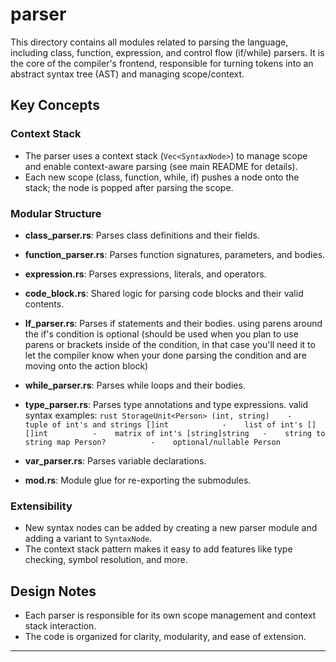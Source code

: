 # parser

This directory contains all modules related to parsing the language, including class, function, expression, and control flow (if/while) parsers. It is the core of the compiler's frontend, responsible for turning tokens into an abstract syntax tree (AST) and managing scope/context.

## Key Concepts

### Context Stack
- The parser uses a context stack (`Vec<SyntaxNode>`) to manage scope and enable context-aware parsing (see main README for details).
- Each new scope (class, function, while, if) pushes a node onto the stack; the node is popped after parsing the scope.

### Modular Structure
- **class_parser.rs**: Parses class definitions and their fields.
- **function_parser.rs**: Parses function signatures, parameters, and bodies.
- **expression.rs**: Parses expressions, literals, and operators.
- **code_block.rs**: Shared logic for parsing code blocks and their valid contents.
- **If_parser.rs**: Parses if statements and their bodies.
    using parens around the if's condition is optional (should be used when you plan to use parens or brackets inside of the condition, in that case you'll need it to let the compiler know when your done parsing the condition and are moving onto the action block)
- **while_parser.rs**: Parses while loops and their bodies.
- **type_parser.rs**: Parses type annotations and type expressions.
    valid syntax examples: ```rust
                StorageUnit<Person>
                (int, string)    -    tuple of int's and strings
                []int            -    list of int's
                [][]int          -    matrix of int's
                [string]string   -    string to string map
                Person?          -    optional/nullable Person
            ```

- **var_parser.rs**: Parses variable declarations.
- **mod.rs**: Module glue for re-exporting the submodules.

### Extensibility
- New syntax nodes can be added by creating a new parser module and adding a variant to `SyntaxNode`.
- The context stack pattern makes it easy to add features like type checking, symbol resolution, and more.

## Design Notes
- Each parser is responsible for its own scope management and context stack interaction.
- The code is organized for clarity, modularity, and ease of extension.

--- 